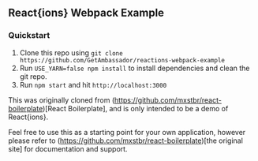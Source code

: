 ## React{ions} Webpack Example

### Quickstart
1. Clone this repo using `git clone https://github.com/GetAmbassador/reactions-webpack-example`
2. Run `USE_YARN=false npm install` to install dependencies and clean the git repo.
3. Run `npm start` and hit `http://localhost:3000`

This was originally cloned from (https://github.com/mxstbr/react-boilerplate)[React Boilerplate], and is only intended to be a demo of React{ions}.

Feel free to use this as a starting point for your own application, however please refer to (https://github.com/mxstbr/react-boilerplate)[the original site] for documentation and support.
